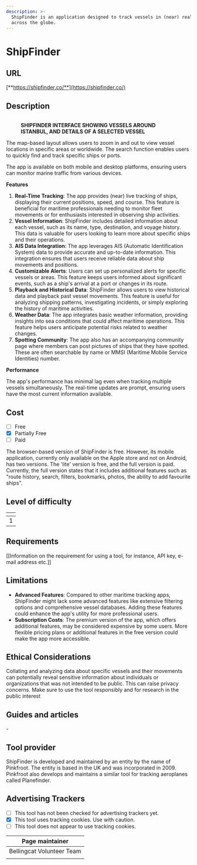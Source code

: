 ```yaml
---
description: >-
  ShipFinder is an application designed to track vessels in (near) real-time
  across the globe.
---
```


# ShipFinder

## URL

[**https://shipfinder.co/**](https://shipfinder.co/)

## Description

<figure><img src=".gitbook/assets/shipfinderinterface.JPG" alt=""><figcaption><p><strong>SHIPFINDER INTERFACE SHOWING VESSELS AROUND ISTANBUL, AND DETAILS OF A SELECTED VESSEL</strong></p></figcaption></figure>

The map-based layout allows users to zoom in and out to view vessel locations in specific areas or worldwide. The search function enables users to quickly find and track specific ships or ports.

The app is available on both mobile and desktop platforms, ensuring users can monitor marine traffic from various devices.&#x20;

**Features**

1. **Real-Time Tracking**: The app provides (near) live tracking of ships, displaying their current positions, speed, and course. This feature is beneficial for maritime professionals needing to monitor fleet movements or for enthusiasts interested in observing ship activities.
2. **Vessel Information**: ShipFinder includes detailed information about each vessel, such as its name, type, destination, and voyage history. This data is valuable for users looking to learn more about specific ships and their operations.
3. **AIS Data Integration**: The app leverages AIS (Automatic Identification System) data to provide accurate and up-to-date information. This integration ensures that users receive reliable data about ship movements and positions.
4. **Customizable Alerts**: Users can set up personalized alerts for specific vessels or areas. This feature keeps users informed about significant events, such as a ship's arrival at a port or changes in its route.
5. **Playback and Historical Data**: ShipFinder allows users to view historical data and playback past vessel movements. This feature is useful for analyzing shipping patterns, investigating incidents, or simply exploring the history of maritime activities.
6. **Weather Data**: The app integrates basic weather information, providing insights into sea conditions that could affect maritime operations. This feature helps users anticipate potential risks related to weather changes.
7. **Spotting Community**: The app also has an accompanying community page where members can post pictures of ships that they have spotted. These are often searchable by name or MMSI (Maritime Mobile Service Identities) number.&#x20;

**Performance**

The app's performance has minimal lag even when tracking multiple vessels simultaneously. The real-time updates are prompt, ensuring users have the most current information available.

## Cost

* [ ] Free
* [x] Partially Free
* [ ] Paid

The browser-based version of ShipFinder is free. However, its mobile application, currently only available on the Apple store and not on Android, has two versions. The 'lite' version is free, and the full version is paid. Currently, the full version states that it includes additional features such as "route history, search, filters, bookmarks, photos, the ability to add favourite ships".&#x20;

## Level of difficulty

<table><thead><tr><th data-type="rating" data-max="5"></th></tr></thead><tbody><tr><td>1</td></tr></tbody></table>

## Requirements

\[\[Information on the requirement for using a tool, for instance, API key, e-mail address etc.]]

## Limitations

* **Advanced Features**: Compared to other maritime tracking apps, ShipFinder might lack some advanced features like extensive filtering options and comprehensive vessel databases. Adding these features could enhance the app's utility for more professional users.
* **Subscription Costs**: The premium version of the app, which offers additional features, may be considered expensive by some users. More flexible pricing plans or additional features in the free version could make the app more accessible.

## Ethical Considerations

Collating and analyzing data about specific vessels and their movements can potentially reveal sensitive information about individuals or organizations that was not intended to be public. This can raise privacy concerns. Make sure to use the tool responsibly and for research in the public interest&#x20;

## Guides and articles

\-

## Tool provider

ShipFinder is developed and maintained by an entity by the name of Pinkfroot. The entity is based in the UK and was incorporated in 2009. Pinkfroot also develops and maintains a similar tool for tracking aeroplanes called Planefinder.&#x20;

## Advertising Trackers

* [ ] This tool has not been checked for advertising trackers yet.
* [x] This tool uses tracking cookies. Use with caution.
* [ ] This tool does not appear to use tracking cookies.

| Page maintainer           |
| ------------------------- |
| Bellingcat Volunteer Team |
|                           |
